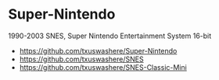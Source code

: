# Super-Nintendo
1990-2003 SNES, Super Nintendo Entertainment System 16-bit


* https://github.com/txuswashere/Super-Nintendo
* https://github.com/txuswashere/SNES
* https://github.com/txuswashere/SNES-Classic-Mini
